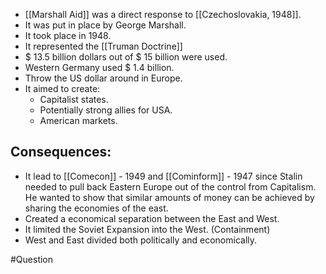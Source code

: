 - [[Marshall Aid]] was a direct response to [[Czechoslovakia, 1948]].
- It was put in place by George Marshall.
- It took place in 1948.
- It represented the [[Truman Doctrine]]
- $ 13.5 billion dollars out of $ 15 billion were used.
- Western Germany used $ 1.4 billion.
- Throw the US dollar around in Europe.
- It aimed to create:
	- Capitalist states.
	- Potentially strong allies for USA.
	- American markets.

## Consequences:
- It lead to [[Comecon]] - 1949 and [[Cominform]] - 1947 since Stalin needed to pull back Eastern Europe out of the control from Capitalism. He wanted to show that similar amounts of money can be achieved by sharing the economies of the east.
- Created a economical separation between the East and West.
- It limited the Soviet Expansion into the West. (Containment)
- West and East divided both politically and economically.

#Question 